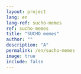 ```yaml
---
layout: project
lang: en
lang-ref: sucho-memes
ref: sucho-memes
title: "SUCHO memes"
author: ""
description: "A"
permalink: /en/sucho-memes
image: true
include: false
---
```

